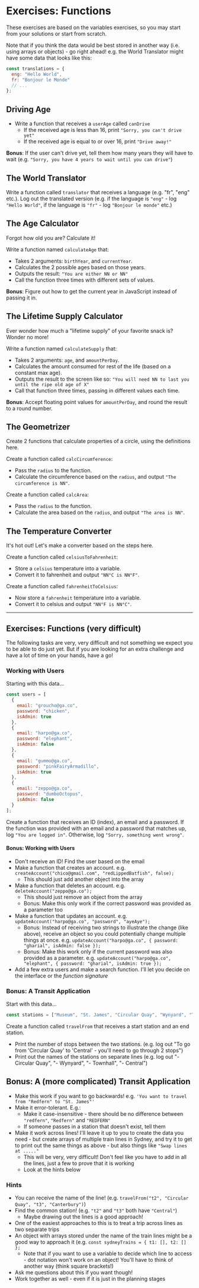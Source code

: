 # Exercises: Functions

These exercises are based on the variables exercises, so you may start from your solutions or start from scratch.

Note that if you think the data would be best stored in another way (i.e. using arrays or objects) - go right ahead! e.g. the World Translator might have some data that looks like this:

```js
const translations = {
  eng: "Hello World",
  fr: "Bonjour le Monde"
  // ...
};
```

## Driving Age

- Write a function that receives a `userAge` called `canDrive`
    - If the received age is less than 16, print `"Sorry, you can't drive yet"`
    - If the received age is equal to or over 16, print `"Drive away!"`

**Bonus**: If the user can't drive yet, tell them how many years they will have to wait (e.g. `"Sorry, you have 4 years to wait until you can drive"`)

## The World Translator

Write a function called `translator` that receives a language (e.g. "fr", "eng" etc.). Log out the translated version (e.g. if the language is `"eng"` - log `"Hello World"`, if the language is `"fr"` - log `"Bonjour le monde"` etc.)

## The Age Calculator

Forgot how old you are? Calculate it!

Write a function named ` calculateAge ` that:

- Takes 2 arguments: `birthYear`, and `currentYear`.
- Calculates the 2 possible ages based on those years.
- Outputs the result: `"You are either NN or NN"`
- Call the function three times with different sets of values.

**Bonus**: Figure out how to get the current year in JavaScript instead of passing it in.

## The Lifetime Supply Calculator

Ever wonder how much a "lifetime supply" of your favorite snack is? Wonder no more!

Write a function named ` calculateSupply ` that:

- Takes 2 arguments: `age`, and `amountPerDay`.
- Calculates the amount consumed for rest of the life (based on a constant max age).
- Outputs the result to the screen like so: `"You will need NN to last you until the ripe old age of X"`
- Call that function three times, passing in different values each time.

**Bonus**: Accept floating point values for `amountPerDay`, and round the result to a round number.

## The Geometrizer

Create 2 functions that calculate properties of a circle, using the definitions here.

Create a function called ` calcCircumference `:

- Pass the `radius` to the function.
- Calculate the circumference based on the `radius`, and output `"The circumference is NN"`.

Create a function called ` calcArea `:

- Pass the `radius` to the function.
- Calculate the area based on the `radius`, and output `"The area is NN"`.

## The Temperature Converter

It's hot out! Let's make a converter based on the steps here.

Create a function called ` celsiusToFahrenheit `:

- Store a `celsius` temperature into a variable.
- Convert it to fahrenheit and output `"NN°C is NN°F"`.

Create a function called ` fahrenheitToCelsius `:

- Now store a `fahrenheit` temperature into a variable.
- Convert it to celsius and output `"NN°F is NN°C"`.

---

## Exercises: Functions (very difficult)

The following tasks are very, very difficult and not something we expect you to be able to do just yet. But if you are looking for an extra challenge and have a lot of time on your hands, have a go!

### Working with Users

Starting with this data...

```js
const users = [
  {
    email: "groucho@ga.co",
    password: "chicken",
    isAdmin: true
  },
  {
    email: "harpo@ga.co",
    password: "elephant",
    isAdmin: false
  },
  {
    email: "gummo@ga.co",
    password: "pinkFairyArmadillo",
    isAdmin: true
  },
  {
    email: "zeppo@ga.co",
    password: "dumboOctopus",
    isAdmin: false
  }
];
```

Create a function that receives an ID (index), an email and a password. If the function was provided with an email and a password that matches up, log `"You are logged in"`. Otherwise, log `"Sorry, something went wrong"`.

#### Bonus: Working with Users

- Don't receive an ID! Find the user based on the email
- Make a function that creates an account. e.g. `createAccount("chico@gmail.com", "redLippedBatfish", false);`
    - This should just add another object into the array
- Make a function that deletes an account. e.g. `deleteAccount("zeppo@ga.co");`
    - This should just remove an object from the array
    - Bonus: Make this only work if the correct password was provided as a parameter too
- Make a function that updates an account. e.g. `updateAccount("harpo@ga.co", "password", "ayeAye");`
    - Bonus: Instead of receiving two strings to illustrate the change (like above), receive an object so you could potentially change multiple things at once. e.g. `updateAccount("harpo@ga.co", { password: "gharial", isAdmin: false });`
    - Bonus: Make this work only if the current password was also provided as a parameter. e.g. `updateAccount("harpo@ga.co", "elephant", { password: "gharial", isAdmin: true });`
- Add a few extra users and make a search function. I'll let you decide on the interface or the _function signature_

### Bonus: A Transit Application

Start with this data...

```js
const stations = ["Museum", "St. James", "Circular Quay", "Wynyard", "Townhall", "Central", "Redfern", "Macdonaldtown", "Newtown"];
```

Create a function called `travelFrom` that receives a start station and an end station.

- Print the number of stops between the two stations. (e.g. log out "To go from 'Circular Quay' to 'Central' - you'll need to go through 2 stops")
- Print out the names of the stations on separate lines (e.g. log out "- Circular Quay", "- Wynyard", "- Townhall", "- Central")

## Bonus: A (more complicated) Transit Application

- Make this work if you want to go backwards! e.g. `'You want to travel from "Redfern" to "St. James"'`
- Make it error-tolerant. E.g.:
    - Make it case-insensitive - there should be no difference between `"redfern"`, `"Redfern"` and `"REDFERN"`
    - If someone passes in a station that doesn't exist, tell them
- Make it work across lines! I'll leave it up to you to create the data you need - but create arrays of multiple train lines in Sydney, and try it to get to print out the same things as above - but also things like `"Swap lines at ....."`
    - This will be very, very difficult! Don't feel like you have to add in all the lines, just a few to prove that it is working
    - Look at the hints below

### Hints

- You can receive the name of the line! (e.g. `travelFrom("t2", "Circular Quay", "t3", "Canterbury")`)
- Find the common station! (e.g. `"t2"` and `"t3"` both have `"Central"`)
    - Maybe drawing out the lines is a good approach!
- One of the easiest approaches to this is to treat a trip across lines as two separate trips
- An object with arrays stored under the name of the train lines might be a good way to approach it (e.g. `const sydneyTrains = { t1: [], t2: [] };`
    - Note that if you want to use a variable to decide which line to access - dot notation won't work on an object! You'll have to think of another way (think square brackets!)
- Ask me questions about this if you want though!
- Work together as well - even if it is just in the planning stages